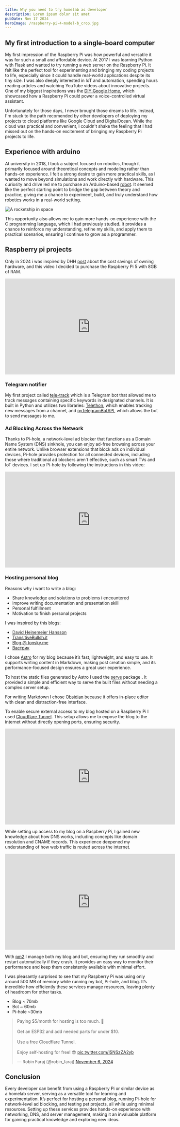 ```yaml
---
title: Why you need to try homelab as developer
description: Lorem ipsum dolor sit amet
pubDate: Nov 17 2024
heroImage: /raspberry-pi-4-model-b_crop.jpg
---
```


## My first introduction to a single-board computer

My first impression of the Raspberry Pi was how powerful and versatile it was for such a small and affordable device. At 2017 I was learning Python with Flask and wanted to try running a web server on the Raspberry Pi. It felt like the perfect tool for experimenting and bringing my coding projects to life, especially since it could handle real-world applications despite its tiny size. I was also deeply interested in IoT and automation, spending hours reading articles and watching YouTube videos about innovative projects. One of my biggest inspirations was the  [DIY Google Home](https://techcrunch.com/2017/05/04/this-diy-google-home-uses-raspberry-pi-and-cardboard-to-make-the-magic-happen/), which showcased how a Raspberry Pi could power a voice-controlled virtual assistant.

Unfortunately for those days, I never brought those dreams to life. Instead, I'm stuck to the path recomended by other developers of deploying my projects to cloud platforms like Google Cloud and DigitalOcean. While the cloud was practical and convenient, I couldn't shake the feeling that I had missed out on the hands-on excitement of bringing my Raspberry Pi projects to life.

## Experience with arduino

At university in 2018, I took a subject focused on robotics, though it primarily focused around theoretical concepts and modeling rather than hands-on experience. I felt a strong desire to gain more practical skills, as I wanted to move beyond simulations and work directly with hardware. This curiosity and drive led me to purchase an Arduino-based [robot](https://www.amazon.com/KEYESTUDIO-Infrared-Ultrasonic-Obstacle-Avoidance/dp/B07X4W7SZ5). It seemed like the perfect starting point to bridge the gap between theory and practice, giving me a chance to experiment, build, and truly understand how robotics works in a real-world setting.

![A rocketship in space](../../assets/P81125-222640.jpg)

This opportunity also allows me to gain more hands-on experience with the C programming language, which I had previously studied. It provides a chance to reinforce my understanding, refine my skills, and apply them to practical scenarios, ensuring I continue to grow as a programmer.

## Raspberry pi projects

Only in 2024 i was inspired by DHH [post](https://world.hey.com/dhh/we-have-left-the-cloud-251760fb) about the cost savings of owning hardware, and this video I decided to purchase the Raspberry Pi 5 with 8GB of RAM.

<iframe width="560" height="315" src="https://www.youtube.com/embed/Vp4glSVPT8o?si=V24E1B34ZCaav-Ph" title="YouTube video player" frameborder="0" allow="accelerometer; autoplay; clipboard-write; encrypted-media; gyroscope; picture-in-picture; web-share" referrerpolicy="strict-origin-when-cross-origin" allowfullscreen></iframe>

### Telegram notifier

My first project called [tele-track](https://github.com/andriyor/tele-track) which is  a Telegram bot that allowed me to track messages containing specific keywords in designated channels. It is built in Python and utilizes two libraries: [Telethon](https://github.com/LonamiWebs/Telethon), which enables tracking new messages from a channel, and [pyTelegramBotAPI](https://github.com/eternnoir/pyTelegramBotAPI), which allows the bot to send messages to me.

### Ad Blocking Across the Network

Thanks to Pi-hole, a network-level ad blocker that functions as a Domain Name System (DNS) sinkhole, you can enjoy ad-free browsing across your entire network. Unlike browser extensions that block ads on individual devices, Pi-hole provides protection for all connected devices, including those where traditional ad blockers aren't effective, such as smart TVs and IoT devices.
I set up Pi-hole by following the instructions in this video: 

<iframe width="560" height="315" src="https://www.youtube.com/embed/roYduABVjo8?si=FBRob0KaiyjeKFZ2" title="YouTube video player" frameborder="0" allow="accelerometer; autoplay; clipboard-write; encrypted-media; gyroscope; picture-in-picture; web-share" referrerpolicy="strict-origin-when-cross-origin" allowfullscreen></iframe>

### Hosting personal blog

Reasons why i want to write a blog:

- Share knowledge and solutions to problems i encountered
- Improve writing documentation and presentation skill
- Personal fulfillment
- Motivation to finish personal projects

I was inspired by this blogs:

- [David Heinemeier Hansson](https://world.hey.com/dhh)
- [TransitiveBullsh.it](https://transitivebullsh.it/)
- [Blog @ tonsky.me](https://tonsky.me/)
- [Вастрик](https://vas3k.blog/)

I chose [Astro](https://github.com/withastro/astro) for my blog because it’s fast, lightweight, and easy to use. It supports writing content in Markdown, making post creation simple, and its performance-focused design ensures a great user experience.

To host the static files generated by Astro I used the [serve](https://github.com/vercel/serve) package . It provided a simple and efficient way to serve the built files without needing a complex server setup.

For writing Markdown I chose [Obsidian](https://obsidian.md/) because it offers in-place editor with clean and distraction-free interface.

 To enable secure external access to my blog hosted on a Raspberry Pi I used [Cloudflare Tunnel](https://www.cloudflare.com/products/tunnel/). This setup allows me to expose the blog to the internet without directly opening ports, ensuring security.
 
<iframe width="560" height="315" src="https://www.youtube.com/embed/ey4u7OUAF3c?si=XmVDPRo10whwbHl4" title="YouTube video player" frameborder="0" allow="accelerometer; autoplay; clipboard-write; encrypted-media; gyroscope; picture-in-picture; web-share" referrerpolicy="strict-origin-when-cross-origin" allowfullscreen></iframe>

While setting up access to my blog on a Raspberry Pi, I gained new knowledge about how DNS works, including concepts like domain resolution and CNAME records.  This experience deepened my understanding of how web traffic is routed across the internet.

<iframe width="560" height="315" src="https://www.youtube.com/embed/NiQTs9DbtW4?si=LdIEaHcbpljyRGR-" title="YouTube video player" frameborder="0" allow="accelerometer; autoplay; clipboard-write; encrypted-media; gyroscope; picture-in-picture; web-share" referrerpolicy="strict-origin-when-cross-origin" allowfullscreen></iframe>

With [pm2](https://github.com/Unitech/pm2) I manage both my blog and bot, ensuring they run smoothly and restart automatically if they crash. It provides an easy way to monitor their performance and keep them consistently available with minimal effort.

I was pleasantly surprised to see that my Raspberry Pi was using only around 500 MB of memory while running my bot, Pi-hole, and blog. It’s incredible how efficiently these services manage resources, leaving plenty of headroom for other tasks.

- Blog ~ 70mb
- Bot ~ 60mb
- Pi-hole ~30mb

<blockquote class="twitter-tweet"><p lang="en" dir="ltr">Paying $5/month for hosting is too much. 💩<br><br>Get an ESP32 and add needed parts for under $10.<br><br>Use a free Cloudflare Tunnel.<br><br>Enjoy self-hosting for free! 😎 <a href="https://t.co/lSNSzZA2yb">pic.twitter.com/lSNSzZA2yb</a></p>&mdash; Robin Faraj (@robin_faraj) <a href="https://twitter.com/robin_faraj/status/1854221407137284583?ref_src=twsrc%5Etfw">November 6, 2024</a></blockquote> <script async src="https://platform.twitter.com/widgets.js" charset="utf-8"></script>

## Conclusion

Every developer can benefit from using a Raspberry Pi or similar device as a homelab server, serving as a versatile tool for learning and experimentation. It’s perfect for hosting a personal blog, running Pi-hole for network-level ad blocking, and testing pet projects, all while using minimal resources. Setting up these services provides hands-on experience with networking, DNS, and server management, making it an invaluable platform for gaining practical knowledge and exploring new ideas.





